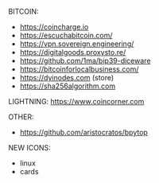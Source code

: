 BITCOIN:
- https://coincharge.io
- https://escuchabitcoin.com/
- https://vpn.sovereign.engineering/
- https://digitalgoods.proxysto.re/
- https://github.com/1ma/bip39-diceware
- https://bitcoinforlocalbusiness.com/
- https://dyinodes.com (store)
- https://sha256algorithm.com

LIGHTNING:
https://www.coincorner.com

OTHER:
- https://github.com/aristocratos/bpytop

NEW ICONS:
- linux
- cards